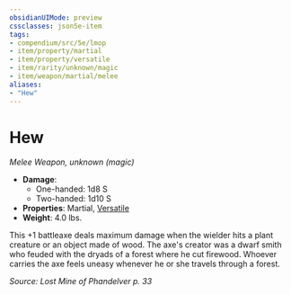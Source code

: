```yaml
---
obsidianUIMode: preview
cssclasses: json5e-item
tags:
- compendium/src/5e/lmop
- item/property/martial
- item/property/versatile
- item/rarity/unknown/magic
- item/weapon/martial/melee
aliases: 
- "Hew"
---
```

# Hew
*Melee Weapon, unknown (magic)*  

- **Damage**:
  - One-handed: 1d8 S
  - Two-handed: 1d10 S
- **Properties**: Martial, [Versatile](_item-properties.md#Versatile)
- **Weight**: 4.0 lbs.

This +1 battleaxe deals maximum damage when the wielder hits a plant creature or an object made of wood. The axe's creator was a dwarf smith who feuded with the dryads of a forest where he cut firewood. Whoever carries the axe feels uneasy whenever he or she travels through a forest.

*Source: Lost Mine of Phandelver p. 33*